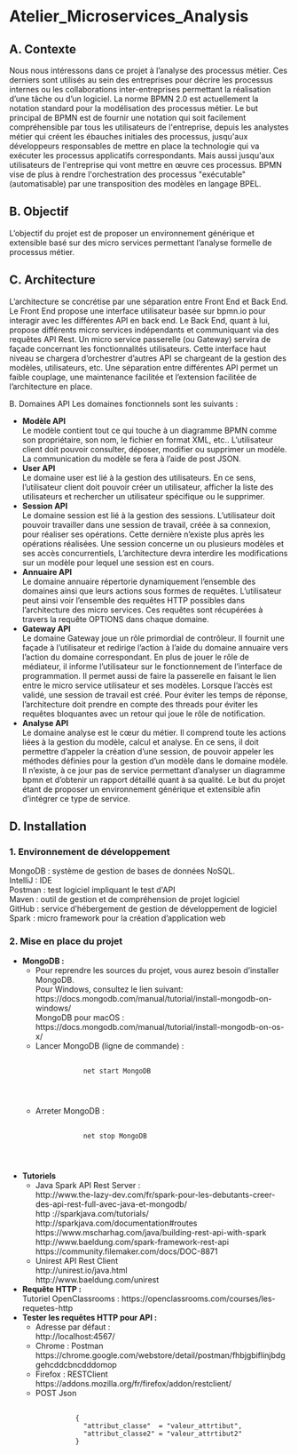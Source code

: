 # Atelier_Microservices_Analysis

<H2>A. Contexte</H2>
Nous nous intéressons dans ce projet à l’analyse des processus métier. Ces derniers
sont utilisés au sein des entreprises pour décrire les processus internes ou les
collaborations inter-entreprises permettant la réalisation d’une tâche ou d’un logiciel. La
norme BPMN 2.0 est actuellement la notation standard pour la modélisation des processus
métier.
Le but principal de BPMN est de fournir une notation qui soit facilement
compréhensible par tous les utilisateurs de l'entreprise, depuis les analystes métier qui
créent les ébauches initiales des processus, jusqu'aux développeurs responsables de mettre
en place la technologie qui va exécuter les processus applicatifs correspondants. Mais aussi
jusqu'aux utilisateurs de l'entreprise qui vont mettre en œuvre ces processus.
BPMN vise de plus à rendre l'orchestration des processus "exécutable"
(automatisable) par une transposition des modèles en langage BPEL.

<H2>B. Objectif</H2>
L’objectif du projet est de proposer un environnement générique et extensible basé
sur des micro services permettant l’analyse formelle de processus métier.

<H2>C. Architecture</H2>
L’architecture se concrétise par une séparation entre Front End et Back End.
Le Front End propose une interface utilisateur basée sur bpmn.io pour interagir avec
les différentes API en back end.
Le Back End, quant à lui, propose différents micro services indépendants et
communiquant via des requêtes API Rest. Un micro service passerelle (ou Gateway) servira
de façade concernant les fonctionnalités utilisateurs.
Cette interface haut niveau se chargera d’orchestrer d’autres API se chargeant de la gestion
des modèles, utilisateurs, etc. Une séparation entre différentes API permet un faible
couplage, une maintenance facilitée et l’extension facilitée de l’architecture en place.

B. Domaines API
Les domaines fonctionnels sont les suivants :

 <ul>
  <li> <b>Modèle API </b> <br>
Le modèle contient tout ce qui touche à un diagramme BPMN comme son propriétaire, son
nom, le fichier en format XML, etc..
L’utilisateur client doit pouvoir consulter, déposer, modifier ou supprimer un modèle.
La communication du modèle se fera à l’aide de post JSON.</li>
  <li><b>User API</b><br>
Le domaine user est lié à la gestion des utilisateurs. En ce sens, l’utilisateur client doit
pouvoir créer un utilisateur, afficher la liste des utilisateurs et rechercher un utilisateur
spécifique ou le supprimer.</li>
  <li><b>Session API</b><br>
Le domaine session est lié à la gestion des sessions. L’utilisateur doit pouvoir travailler dans
une session de travail, créée à sa connexion, pour réaliser ses opérations. Cette dernière
n’existe plus après les opérations réalisées.
Une session concerne un ou plusieurs modèles et ses accès concurrentiels, L’architecture
devra interdire les modifications sur un modèle pour lequel une session est en cours.</li>
  <li><b>Annuaire API</b><br>
Le domaine annuaire répertorie dynamiquement l’ensemble des domaines ainsi que leurs
actions sous formes de requêtes. L’utilisateur peut ainsi voir l’ensemble des requêtes HTTP
possibles dans l’architecture des micro services. Ces requêtes sont récupérées à travers la requête OPTIONS dans chaque domaine.</li>
  <li><b>Gateway API</b><br>
Le domaine Gateway joue un rôle primordial de contrôleur. Il fournit une façade à l’utilisateur
et redirige l’action à l’aide du domaine annuaire vers l’action du domaine correspondant.
En plus de jouer le rôle de médiateur, il informe l’utilisateur sur le fonctionnement de
l’interface de programmation. Il permet aussi de faire la passerelle en faisant le lien entre le
micro service utilisateur et ses modèles. Lorsque l’accès est validé, une session de travail
est créé.
Pour éviter les temps de réponse, l’architecture doit prendre en compte des threads pour
éviter les requêtes bloquantes avec un retour qui joue le rôle de notification.</li>
  <li><b>Analyse API</b><br>
Le domaine analyse est le cœur du métier. Il comprend toute les actions liées à la gestion
du modèle, calcul et analyse. En ce sens, il doit permettre d’appeler la création d’une
session, de pouvoir appeler les méthodes définies pour la gestion d’un modèle dans le
domaine modèle.
Il n’existe, à ce jour pas de service permettant d’analyser un diagramme bpmn et d’obtenir
un rapport détaillé quant à sa qualité.
Le but du projet étant de proposer un environnement générique et extensible afin d’intégrer
ce type de service.</li>
</ul> 

<H2>D. Installation</H2>

<H3>1. Environnement de développement</H3>
MongoDB : système de gestion de bases de données NoSQL.<br>
IntelliJ : IDE<br>
Postman : test logiciel impliquant le test d'API<br>
Maven : outil de gestion et de compréhension de projet logiciel<br>
GitHub : service d’hébergement de gestion de développement de logiciel<br>
Spark : micro framework pour la création d’application web<br>

<H3>2. Mise en place du projet</H3>
 <ul>
  <li><b>MongoDB :</b>
     <ul>
      <li>Pour reprendre les sources du projet, vous aurez besoin d’installer MongoDB.<br>
      Pour Windows, consultez le lien suivant:
      https://docs.mongodb.com/manual/tutorial/install-mongodb-on-windows/<br>
      MongoDB pour macOS :
      https://docs.mongodb.com/manual/tutorial/install-mongodb-on-os-x/</li>
      <li>Lancer MongoDB (ligne de commande) :
        <pre>
        <code>
            net start MongoDB
        </pre>
        </code>
      </li>
      <li>Arreter MongoDB :
        <pre>
        <code>
            net stop MongoDB
        </pre>
        </code>
      </li>
     </ul> 
  </li>

  <li><b>Tutoriels</b>
   <ul>
    <li>Java Spark API Rest Server :<br>
      http://www.the-lazy-dev.com/fr/spark-pour-les-debutants-creer-des-api-rest-full-avec-java-et-mongodb/<br>
      http ://sparkjava.com/tutorials/<br>
      http://sparkjava.com/documentation#routes<br>
      https://www.mscharhag.com/java/building-rest-api-with-spark<br>
      http://www.baeldung.com/spark-framework-rest-api<br>
      https://community.filemaker.com/docs/DOC-8871<br>
    </li>
    <li>Unirest API Rest Client<br>
      http://unirest.io/java.html<br>
      http://www.baeldung.com/unirest</li>
   </ul> 
 </li>
  
  <li><b>Requête HTTP :</b><br>
  Tutoriel OpenClassrooms : https://openclassrooms.com/courses/les-requetes-http
  </li>
  
  <li><b>Tester les requêtes HTTP pour API :</b><br>
    <ul>
      <li>Adresse par défaut : <br> http://localhost:4567/</li>
      <li>Chrome : Postman<br>
      https://chrome.google.com/webstore/detail/postman/fhbjgbiflinjbdggehcddcbncdddomop</li>
      <li>Firefox : RESTClient<br>
      https://addons.mozilla.org/fr/firefox/addon/restclient/</li>
      <li>POST Json<br>
        <pre>
          <code>
          {
            "attribut_classe"  = "valeur_attrtibut",
            "attribut_classe2" = "valeur_attrtibut2"
          }
          </code>
        </pre> 
      </li>
    </ul> 
  </li>
  
</ul> 
